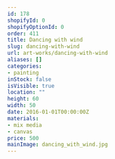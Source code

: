 ```yaml
---
id: 178
shopifyId: 0
shopifyOptionId: 0
order: 411
title: Dancing with wind
slug: dancing-with-wind
url: art-works/dancing-with-wind
aliases: []
categories:
- painting
inStock: false
isVisible: true
location: ""
height: 60
width: 50
date: 2016-01-01T00:00:00Z
materials:
- mix media
- canvas
price: 500
mainImage: dancing_with_wind.jpg
---
```

